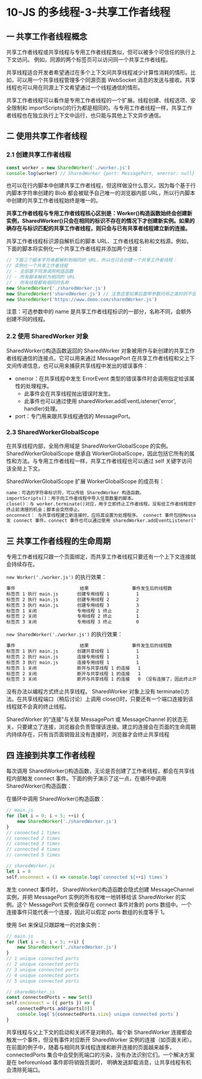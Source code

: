 # 10-JS 的多线程-3-共享工作者线程

## 一 共享工作者线程概念

共享工作者线程或共享线程与专用工作者线程类似，但可以被多个可信任的执行上下文访问。 例如，同源的两个标签页可以访问同一个共享工作者线程。

共享线程适合开发者希望通过在多个上下文间共享线程减少计算性消耗的情形。比如，可以用一个共享线程管理多个同源页面 WebSocket 消息的发送与接收。共享线程也可以用在同源上下文希望通过一个线程通信的情形。

共享工作者线程可以看作是专用工作者线程的一个扩展。线程创建、线程选项、安全限制和 importScripts()的行为都是相同的。与专用工作者线程一样，共享工作者线程也在独立执行上下文中运行，也只能与其他上下文异步通信。

## 二 使用共享工作者线程

### 2.1 创建共享工作者线程

```js
const worker = new SharedWorker('./worker.js')
console.log(worker) // SharedWorker {port: MessagePort, onerror: null}
```

也可以在行内脚本中创建共享工作者线程，但这样做没什么意义。因为每个基于行内脚本字符串创建的 Blob 都会被赋予自己唯一的浏览器内部 URL，所以行内脚本中创建的共享工作者线程始终是唯一的。

**共享工作者线程与专用工作者线程核心区别是：Worker()构造函数始终会创建新实例，SharedWorker()只会在相同的标识不存在的情况下才创建新实例。如果的确存在与标识匹配的共享工作者线程，则只会与已有共享者线程建立新的连接。**

共享工作者线程标识源自解析后的脚本 URL、工作者线程名称和文档源。例如，下面的脚本将实例化一个共享工作者线程并添加两个连接：

```js
// 下面三个脚本字符串都解析到相同的 URL，所以也只会创建一个共享工作者线程：
// 实例化一个共享工作者线程
// - 全部基于同源调用构造函数
// - 所有脚本解析为相同的 URL
// - 所有线程都有相同的名称
new SharedWorker('./sharedWorker.js')
new SharedWorker('sharedWorker.js') // 注意这里如果后面带参数问号之类的则不会是一个线程！！！！
new SharedWorker('https://www.demo.com/sharedWorker.js')
```

注意：可选参数中的 name 是共享工作者线程标识的一部分，名称不同，会额外创建不同的线程。

### 2.2 使用 SharedWorker 对象

SharedWorker()构造函数返回的 SharedWorker 对象被用作与新创建的共享工作者线程通信的连接点。它可以用来通过 MessagePort 在共享工作者线程和父上下文间传递信息，也可以用来捕获共享线程中发出的错误事件：

-   onerror：在共享线程中发生 ErrorEvent 类型的错误事件时会调用指定给该属性的处理程序。
    -   此事件会在共享线程抛出错误时发生。
    -   此事件也可以通过使用 sharedWorker.addEventListener('error', handler)处理。
-   port：专门用来跟共享线程通信的 MessagePort。

### 2.3 SharedWorkerGlobalScope

在共享线程内部，全局作用域是 SharedWorkerGlobalScope 的实例。 SharedWorkerGlobalScope 继承自 WorkerGlobalScope，因此包括它所有的属性和方法。与专用工作者线程一样，共享工作者线程也可以通过 self 关键字访问该全局上下文。

SharedWorkerGlobalScope 扩展 WorkerGlobalScope 的成员有：

```txt
name：可选的字符串标识符，可以传给 SharedWorker 构造函数。
importScripts()：用于向工作者线程中导入任意数量的脚本。
close()：与 worker.terminate()对应，用于立即终止工作者线程。没有给工作者线程提供
终止前清理的机会；脚本会突然停止。
onconnect： 与共享线程建立新连接时，应将其设置为处理程序。 connect 事件包括MessagePort 实例的 ports 数组，可用于把消息发送回父上下文。在通过 worker.port.onmessage 或 worker.port.start()与共享线程建立连接时都会触
发 connect 事件。connect 事件也可以通过使用 sharedWorker.addEventListener('connect', handler)处理。
```

## 三 共享工作者线程的生命周期

专用工作者线程只跟一个页面绑定，而共享工作者线程只要还有一个上下文连接就会持续存在。

`new Worker('./worker.js')` 的执行效果：

```txt
事件                        结果                事件发生后的线程数
标签页 1 执行 main.js       创建专用线程 1          1
标签页 2 执行 main.js       创建专用线程 2          2
标签页 3 执行 main.js       创建专用线程 3          3
标签页 1 关闭               专用线程 1 终止         2
标签页 2 关闭               专用线程 2 终止         1
标签页 3 关闭               专用线程 3 终止         0
```

`new SharedWorker('./worker.js')` 的执行效果：

```txt
事件                        结果                事件发生后的线程数
标签页 1 执行 main.js       创建共享线程 1          1
标签页 2 执行 main.js       连接专用线程 1          1
标签页 3 执行 main.js       连接专用线程 1          1
标签页 1 关闭               断开与共享线程 1 的连接   1
标签页 2 关闭               断开与共享线程 1 的连接   1
标签页 3 关闭               断开与共享线程 1 的连接   0 （没有连接了，因此终止共享线程 1）
```

没有办法以编程方式终止共享线程。 SharedWorker 对象上没有 terminate()方法。在共享线程端口（稍后讨论）上调用 close()时，只要还有一个端口连接到该线程就不会真的终止线程。

SharedWorker 的“连接”与关联 MessagePort 或 MessageChannel 的状态无关。只要建立了连接，浏览器会负责管理该连接。建立的连接会在页面的生命周期内持续存在，只有当页面销毁且没有连接时，浏览器才会终止共享线程

## 四 连接到共享工作者线程

每次调用 SharedWorker()构造函数，无论是否创建了工作者线程，都会在共享线程内部触发 connect 事件。下面的例子演示了这一点，在循环中调用 SharedWorker()构造函数：

在循环中调用 SharedWorker()构造函数：

```js
// main.js
for (let i = 0; i < 5; ++i) {
    new SharedWorker('./sharedWorker.js')
}
// connected 1 times
// connected 2 times
// connected 3 times
// connected 4 times
// connected 5 times

// sharedWorker.js
let i = 0
self.onconnect = () => console.log(`connected ${++i} times`)
```

发生 connect 事件时， SharedWorker()构造函数会隐式创建 MessageChannel 实例，并把 MessagePort 实例的所有权唯一地转移给该 SharedWorker 的实例。这个 MessagePort 实例会保存在 connect 事件对象的 ports 数组中。一个连接事件只能代表一个连接，因此可以假定 ports 数组的长度等于 1。

使用 Set 来保证只跟踪唯一的对象实例：

```js
// main.js
for (let i = 0; i < 5; ++i) {
    new SharedWorker('./sharedWorker.js')
}
// 1 unique connected ports
// 2 unique connected ports
// 3 unique connected ports
// 4 unique connected ports
// 5 unique connected ports

// sharedWorker.js
const connectedPorts = new Set()
self.onconnect = ({ ports }) => {
    connectedPorts.add(ports[0])
    console.log(`${connectedPorts.size} unique connected ports`)
}
```

共享线程与父上下文的启动和关闭不是对称的。每个新 SharedWorker 连接都会触发一个事件，但没有事件对应断开 SharedWorker 实例的连接（如页面关闭）。在前面的例子中，随着与相同共享线程连接和断开连接的页面越来越多， connectedPorts 集合中会受到死端口的污染，没有办法识别它们。一个解决方案是在 beforeunload 事件即将销毁页面时，
明确发送卸载消息，让共享线程有机会清除死端口。
